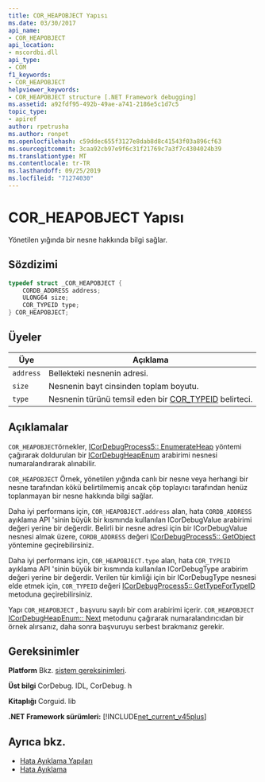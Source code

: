 ```yaml
---
title: COR_HEAPOBJECT Yapısı
ms.date: 03/30/2017
api_name:
- COR_HEAPOBJECT
api_location:
- mscordbi.dll
api_type:
- COM
f1_keywords:
- COR_HEAPOBJECT
helpviewer_keywords:
- COR_HEAPOBJECT structure [.NET Framework debugging]
ms.assetid: a92fdf95-492b-49ae-a741-2186e5c1d7c5
topic_type:
- apiref
author: rpetrusha
ms.author: ronpet
ms.openlocfilehash: c59ddec655f3127e8dab8d8c41543f03a896cf63
ms.sourcegitcommit: 3caa92cb97e9f6c31f21769c7a3f7c4304024b39
ms.translationtype: MT
ms.contentlocale: tr-TR
ms.lasthandoff: 09/25/2019
ms.locfileid: "71274030"
---
```

# <a name="cor_heapobject-structure"></a>COR_HEAPOBJECT Yapısı
Yönetilen yığında bir nesne hakkında bilgi sağlar.  
  
## <a name="syntax"></a>Sözdizimi  
  
```cpp  
typedef struct _COR_HEAPOBJECT {  
    CORDB_ADDRESS address;    
    ULONG64 size;             
    COR_TYPEID type;          
} COR_HEAPOBJECT;  
```  
  
## <a name="members"></a>Üyeler  
  
|Üye|Açıklama|  
|------------|-----------------|  
|`address`|Bellekteki nesnenin adresi.|  
|`size`|Nesnenin bayt cinsinden toplam boyutu.|  
|`type`|Nesnenin türünü temsil eden bir [COR_TYPEID](cor-typeid-structure.md) belirteci.|  
  
## <a name="remarks"></a>Açıklamalar  
 `COR_HEAPOBJECT`örnekler, [ICorDebugProcess5:: EnumerateHeap](icordebugprocess5-enumerateheap-method.md) yöntemi çağırarak doldurulan bir [ICorDebugHeapEnum](icordebugheapenum-interface.md) arabirimi nesnesi numaralandırarak alınabilir.  
  
 `COR_HEAPOBJECT` Örnek, yönetilen yığında canlı bir nesne veya herhangi bir nesne tarafından kökü belirtilmemiş ancak çöp toplayıcı tarafından henüz toplanmayan bir nesne hakkında bilgi sağlar.  
  
 Daha iyi performans için, `COR_HEAPOBJECT.address` alan, hata `CORDB_ADDRESS` ayıklama API 'sinin büyük bir kısmında kullanılan ICorDebugValue arabirimi değeri yerine bir değerdir. Belirli bir nesne adresi için bir ICorDebugValue nesnesi almak üzere, `CORDB_ADDRESS` değeri [ICorDebugProcess5:: GetObject](icordebugprocess5-getobject-method.md) yöntemine geçirebilirsiniz.  
  
 Daha iyi performans için, `COR_HEAPOBJECT.type` alan, hata `COR_TYPEID` ayıklama API 'sinin büyük bir kısmında kullanılan ICorDebugType arabirim değeri yerine bir değerdir. Verilen tür kimliği için bir ICorDebugType nesnesi elde etmek için, `COR_TYPEID` değeri [ICorDebugProcess5:: GetTypeForTypeID](icordebugprocess5-gettypefortypeid-method.md) metoduna geçirebilirsiniz.  
  
 Yapı `COR_HEAPOBJECT` , başvuru sayılı bir com arabirimi içerir. `COR_HEAPOBJECT` [ICorDebugHeapEnum:: Next](icordebugheapenum-next-method.md) metodunu çağırarak numaralandırıcıdan bir örnek alırsanız, daha sonra başvuruyu serbest bırakmanız gerekir.  
  
## <a name="requirements"></a>Gereksinimler  
 **Platform** Bkz. [sistem gereksinimleri](../../get-started/system-requirements.md).  
  
 **Üst bilgi** CorDebug. IDL, CorDebug. h  
  
 **Kitaplığı** Corguid. lib  
  
 **.NET Framework sürümleri:** [!INCLUDE[net_current_v45plus](../../../../includes/net-current-v45plus-md.md)]  
  
## <a name="see-also"></a>Ayrıca bkz.

- [Hata Ayıklama Yapıları](debugging-structures.md)
- [Hata Ayıklama](index.md)
